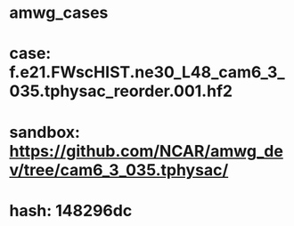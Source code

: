 # amwg_cases

# case: f.e21.FWscHIST.ne30_L48_cam6_3_035.tphysac_reorder.001.hf2

# sandbox: https://github.com/NCAR/amwg_dev/tree/cam6_3_035.tphysac/
# hash: 148296dc 





